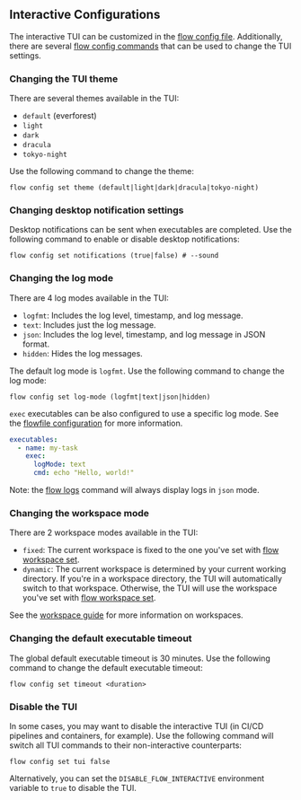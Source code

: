 ## Interactive Configurations

The interactive TUI can be customized in the [flow config file](../types/config.md). Additionally,
there are several [flow config commands](../cli/flow_config.md) that can be used to change the TUI settings.

### Changing the TUI theme

There are several themes available in the TUI:
- `default` (everforest)
- `light`
- `dark`
- `dracula`
- `tokyo-night`

Use the following command to change the theme:

```shell
flow config set theme (default|light|dark|dracula|tokyo-night)
```

### Changing desktop notification settings

Desktop notifications can be sent when executables are completed. Use the following command to enable or disable desktop notifications:

```shell
flow config set notifications (true|false) # --sound
```

### Changing the log mode

There are 4 log modes available in the TUI:
- `logfmt`: Includes the log level, timestamp, and log message.
- `text`: Includes just the log message.
- `json`: Includes the log level, timestamp, and log message in JSON format.
- `hidden`: Hides the log messages.

The default log mode is `logfmt`. Use the following command to change the log mode:

```shell
flow config set log-mode (logfmt|text|json|hidden)
```

`exec` executables can be also configured to use a specific log mode. See the [flowfile configuration](../types/flowfile.md#executableexecexecutabletype) for more information.

```yaml
executables:
  - name: my-task
    exec:
      logMode: text
      cmd: echo "Hello, world!"
```

Note: the [flow logs](../cli/flow_logs.md) command will always display logs in `json` mode.

### Changing the workspace mode

There are 2 workspace modes available in the TUI:
- `fixed`: The current workspace is fixed to the one you've set with [flow workspace set](../cli/flow_workspace_set.md).
- `dynamic`: The current workspace is determined by your current working directory. If you're in a workspace directory, the TUI will automatically switch to that workspace. Otherwise, the TUI will use the workspace you've set with [flow workspace set](../cli/flow_workspace_set.md).

See the [workspace guide](workspace.md) for more information on workspaces.

### Changing the default executable timeout

The global default executable timeout is 30 minutes. Use the following command to change the default executable timeout:

```shell
flow config set timeout <duration>
```

### Disable the TUI

In some cases, you may want to disable the interactive TUI (in CI/CD pipelines and containers, for example). 
Use the following command will switch all TUI commands to their non-interactive counterparts:

```shell
flow config set tui false
```

Alternatively, you can set the `DISABLE_FLOW_INTERACTIVE` environment variable to `true` to disable the TUI.
